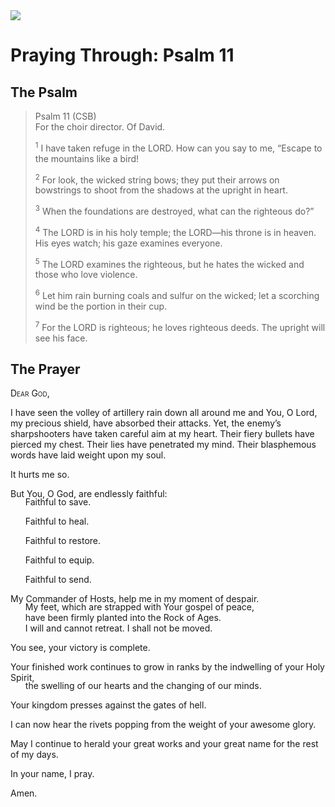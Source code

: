 <img class="intro-right" src="/images/art-paris-psalter.jpg">

<style>
  li {list-style-type: none;}
  p + ul {
    margin-top: -18px;
}
</style>

# Praying Through: Psalm 11

## The Psalm

>Psalm 11 (CSB)  
><sup></sup> For the choir director. Of David. 
>
><sup>1</sup> I have taken refuge in the LORD. How can you say to me, “Escape to the mountains like a bird! 
>
><sup>2</sup> For look, the wicked string bows; they put their arrows on bowstrings to shoot from the shadows at the upright in heart. 
>
><sup>3</sup> When the foundations are destroyed, what can the righteous do?” 
>
><sup>4</sup> The LORD is in his holy temple; the LORD—his throne is in heaven. His eyes watch; his gaze examines everyone. 
>
><sup>5</sup> The LORD examines the righteous, but he hates the wicked and those who love violence. 
>
><sup>6</sup> Let him rain burning coals and sulfur on the wicked; let a scorching wind be the portion in their cup. 
>
><sup>7</sup> For the LORD is righteous; he loves righteous deeds. The upright will see his face.

## The Prayer

<div style="font-variant: small-caps;">
Dear God,
</div>

I have seen the volley of artillery rain down all around me and You, O Lord, my precious shield, have absorbed their attacks. Yet, the enemy’s sharpshooters have taken careful aim at my heart. Their fiery bullets have pierced my chest. Their lies have penetrated my mind. Their blasphemous words have laid weight upon my soul.

It hurts me so.

But You, O God, are endlessly faithful:

* Faithful to save.

* Faithful to heal.

* Faithful to restore.

* Faithful to equip.

* Faithful to send.

My Commander of Hosts, help me in my moment of despair.
* My feet, which are strapped with Your gospel of peace,
* have been firmly planted into the Rock of Ages.
* I will and cannot retreat. I shall not be moved.

You see, your victory is complete.

Your finished work continues to grow in ranks by the indwelling of your Holy Spirit,
* the swelling of our hearts and the changing of our minds.
* 
Your kingdom presses against the gates of hell.

I can now hear the rivets popping from the weight of your awesome glory.

May I continue to herald your great works and your great name for the rest of my days.

In your name, I pray.

Amen.
